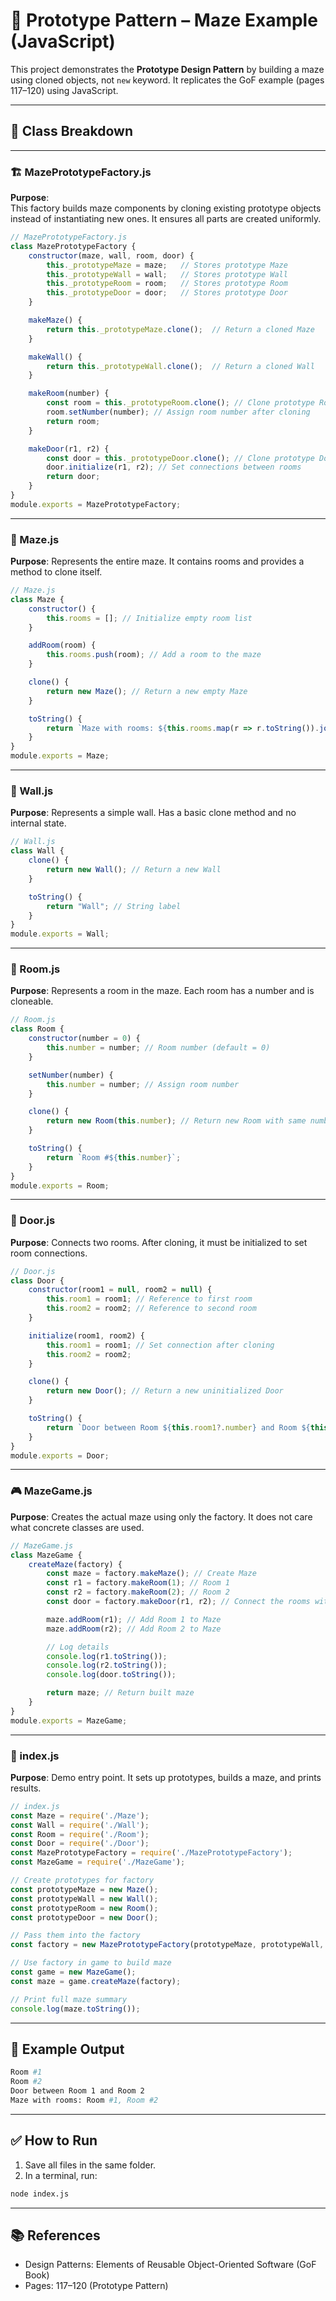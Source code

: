 # 🧬 Prototype Pattern – Maze Example (JavaScript)

This project demonstrates the **Prototype Design Pattern** by building a maze using cloned objects, not `new` keyword. It replicates the GoF example (pages 117–120) using JavaScript.

---

## 🧱 Class Breakdown

---

### 🏗️ MazePrototypeFactory.js

**Purpose**:  
This factory builds maze components by cloning existing prototype objects instead of instantiating new ones. It ensures all parts are created uniformly.

```javascript
// MazePrototypeFactory.js
class MazePrototypeFactory {
    constructor(maze, wall, room, door) {
        this._prototypeMaze = maze;   // Stores prototype Maze
        this._prototypeWall = wall;   // Stores prototype Wall
        this._prototypeRoom = room;   // Stores prototype Room
        this._prototypeDoor = door;   // Stores prototype Door
    }

    makeMaze() {
        return this._prototypeMaze.clone();  // Return a cloned Maze
    }

    makeWall() {
        return this._prototypeWall.clone();  // Return a cloned Wall
    }

    makeRoom(number) {
        const room = this._prototypeRoom.clone(); // Clone prototype Room
        room.setNumber(number); // Assign room number after cloning
        return room;
    }

    makeDoor(r1, r2) {
        const door = this._prototypeDoor.clone(); // Clone prototype Door
        door.initialize(r1, r2); // Set connections between rooms
        return door;
    }
}
module.exports = MazePrototypeFactory;
````

---

### 🧱 Maze.js

**Purpose**:
Represents the entire maze. It contains rooms and provides a method to clone itself.

```javascript
// Maze.js
class Maze {
    constructor() {
        this.rooms = []; // Initialize empty room list
    }

    addRoom(room) {
        this.rooms.push(room); // Add a room to the maze
    }

    clone() {
        return new Maze(); // Return a new empty Maze
    }

    toString() {
        return `Maze with rooms: ${this.rooms.map(r => r.toString()).join(", ")}`;
    }
}
module.exports = Maze;
```

---

### 🧱 Wall.js

**Purpose**:
Represents a simple wall. Has a basic clone method and no internal state.

```javascript
// Wall.js
class Wall {
    clone() {
        return new Wall(); // Return a new Wall
    }

    toString() {
        return "Wall"; // String label
    }
}
module.exports = Wall;
```

---

### 🧱 Room.js

**Purpose**:
Represents a room in the maze. Each room has a number and is cloneable.

```javascript
// Room.js
class Room {
    constructor(number = 0) {
        this.number = number; // Room number (default = 0)
    }

    setNumber(number) {
        this.number = number; // Assign room number
    }

    clone() {
        return new Room(this.number); // Return new Room with same number
    }

    toString() {
        return `Room #${this.number}`;
    }
}
module.exports = Room;
```

---

### 🚪 Door.js

**Purpose**:
Connects two rooms. After cloning, it must be initialized to set room connections.

```javascript
// Door.js
class Door {
    constructor(room1 = null, room2 = null) {
        this.room1 = room1; // Reference to first room
        this.room2 = room2; // Reference to second room
    }

    initialize(room1, room2) {
        this.room1 = room1; // Set connection after cloning
        this.room2 = room2;
    }

    clone() {
        return new Door(); // Return a new uninitialized Door
    }

    toString() {
        return `Door between Room ${this.room1?.number} and Room ${this.room2?.number}`;
    }
}
module.exports = Door;
```

---

### 🎮 MazeGame.js

**Purpose**:
Creates the actual maze using only the factory. It does not care what concrete classes are used.

```javascript
// MazeGame.js
class MazeGame {
    createMaze(factory) {
        const maze = factory.makeMaze(); // Create Maze
        const r1 = factory.makeRoom(1); // Room 1
        const r2 = factory.makeRoom(2); // Room 2
        const door = factory.makeDoor(r1, r2); // Connect the rooms with a Door

        maze.addRoom(r1); // Add Room 1 to Maze
        maze.addRoom(r2); // Add Room 2 to Maze

        // Log details
        console.log(r1.toString());
        console.log(r2.toString());
        console.log(door.toString());

        return maze; // Return built maze
    }
}
module.exports = MazeGame;
```

---

### 🚀 index.js

**Purpose**:
Demo entry point. It sets up prototypes, builds a maze, and prints results.

```javascript
// index.js
const Maze = require('./Maze');
const Wall = require('./Wall');
const Room = require('./Room');
const Door = require('./Door');
const MazePrototypeFactory = require('./MazePrototypeFactory');
const MazeGame = require('./MazeGame');

// Create prototypes for factory
const prototypeMaze = new Maze();
const prototypeWall = new Wall();
const prototypeRoom = new Room();
const prototypeDoor = new Door();

// Pass them into the factory
const factory = new MazePrototypeFactory(prototypeMaze, prototypeWall, prototypeRoom, prototypeDoor);

// Use factory in game to build maze
const game = new MazeGame();
const maze = game.createMaze(factory);

// Print full maze summary
console.log(maze.toString());
```

---

## 🧪 Example Output

```bash
Room #1
Room #2
Door between Room 1 and Room 2
Maze with rooms: Room #1, Room #2
```

---

## ✅ How to Run

1. Save all files in the same folder.
2. In a terminal, run:

```bash
node index.js
```

---

## 📚 References

* Design Patterns: Elements of Reusable Object-Oriented Software (GoF Book)
* Pages: 117–120 (Prototype Pattern)
